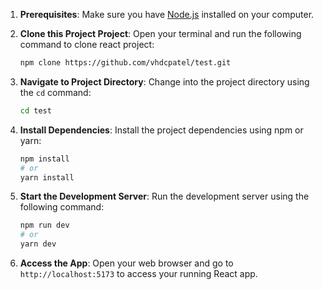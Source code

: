 
1. **Prerequisites**: Make sure you have [Node.js](https://nodejs.org/) installed on your computer.

2. **Clone this Project Project**: Open your terminal and run the following command to clone react project:

   ```bash
   npm clone https://github.com/vhdcpatel/test.git
   ```

3. **Navigate to Project Directory**: Change into the project directory using the `cd` command:

   ```bash
   cd test
   ```

4. **Install Dependencies**: Install the project dependencies using npm or yarn:

   ```bash
   npm install
   # or
   yarn install
   ```

5. **Start the Development Server**: Run the development server using the following command:

   ```bash
   npm run dev
   # or
   yarn dev
   ```
   
6. **Access the App**: Open your web browser and go to `http://localhost:5173` to access your running React app.

